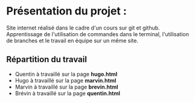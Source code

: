 <h1>Présentation du projet :</h1>

<p>Site internet réalisé dans le cadre d'un cours sur git et github.
Apprentissage de l'utilisation de commandes dans le terminal, l'utilisation de branches et le travail en équipe sur un même site.</p>

<h2>Répartition du travail</h2>
<ul>
    <li>Quentin à travaillé sur la page <b>hugo.html</b></li>
    <li>Hugo à travaillé sur la page <b>marvin.html</b></li>
    <li>Marvin à travaillé sur la page <b>brevin.html</b></li>
    <li>Brévin à travaillé sur la page <b>quentin.html</b></li>
</ul>